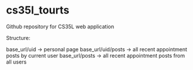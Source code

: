 # cs35l_tourts

Github repository for CS35L web application

Structure:

base_url/uid -> personal page
base_url/uid/posts -> all recent appointment posts by current user
base_url/posts -> all recent appointment posts from all users

